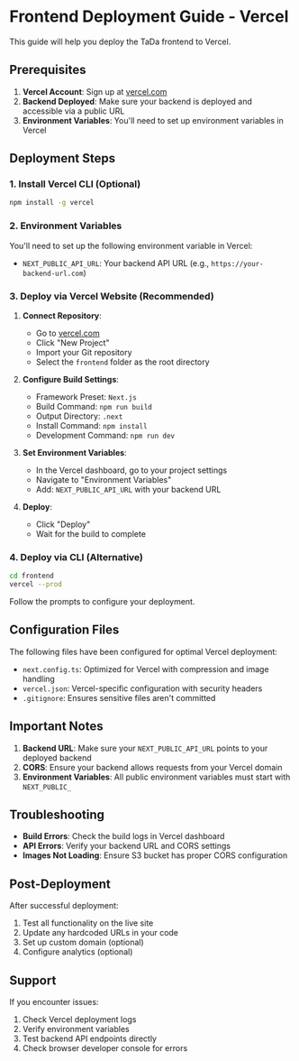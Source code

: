 # Frontend Deployment Guide - Vercel

This guide will help you deploy the TaDa frontend to Vercel.

## Prerequisites

1. **Vercel Account**: Sign up at [vercel.com](https://vercel.com)
2. **Backend Deployed**: Make sure your backend is deployed and accessible via a public URL
3. **Environment Variables**: You'll need to set up environment variables in Vercel

## Deployment Steps

### 1. Install Vercel CLI (Optional)

```bash
npm install -g vercel
```

### 2. Environment Variables

You'll need to set up the following environment variable in Vercel:

- `NEXT_PUBLIC_API_URL`: Your backend API URL (e.g., `https://your-backend-url.com`)

### 3. Deploy via Vercel Website (Recommended)

1. **Connect Repository**:

   - Go to [vercel.com](https://vercel.com)
   - Click "New Project"
   - Import your Git repository
   - Select the `frontend` folder as the root directory

2. **Configure Build Settings**:

   - Framework Preset: `Next.js`
   - Build Command: `npm run build`
   - Output Directory: `.next`
   - Install Command: `npm install`
   - Development Command: `npm run dev`

3. **Set Environment Variables**:

   - In the Vercel dashboard, go to your project settings
   - Navigate to "Environment Variables"
   - Add: `NEXT_PUBLIC_API_URL` with your backend URL

4. **Deploy**:
   - Click "Deploy"
   - Wait for the build to complete

### 4. Deploy via CLI (Alternative)

```bash
cd frontend
vercel --prod
```

Follow the prompts to configure your deployment.

## Configuration Files

The following files have been configured for optimal Vercel deployment:

- `next.config.ts`: Optimized for Vercel with compression and image handling
- `vercel.json`: Vercel-specific configuration with security headers
- `.gitignore`: Ensures sensitive files aren't committed

## Important Notes

1. **Backend URL**: Make sure your `NEXT_PUBLIC_API_URL` points to your deployed backend
2. **CORS**: Ensure your backend allows requests from your Vercel domain
3. **Environment Variables**: All public environment variables must start with `NEXT_PUBLIC_`

## Troubleshooting

- **Build Errors**: Check the build logs in Vercel dashboard
- **API Errors**: Verify your backend URL and CORS settings
- **Images Not Loading**: Ensure S3 bucket has proper CORS configuration

## Post-Deployment

After successful deployment:

1. Test all functionality on the live site
2. Update any hardcoded URLs in your code
3. Set up custom domain (optional)
4. Configure analytics (optional)

## Support

If you encounter issues:

1. Check Vercel deployment logs
2. Verify environment variables
3. Test backend API endpoints directly
4. Check browser developer console for errors
